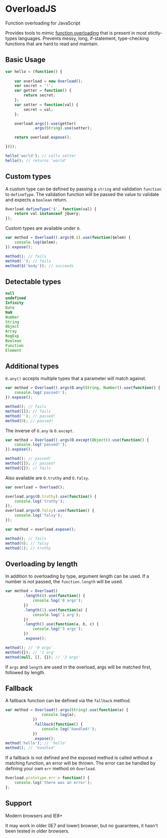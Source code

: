 OverloadJS
==========

Function overloading for JavaScript

Provides tools to mimic [function overloading][1] that is present in most stictly-types languages. Prevents messy, long, if-statement, type-checking functions that are hard to read and maintain.

[1]: <https://en.wikipedia.org/wiki/Function_overloading>


Basic Usage
-----------

```javascript
var hello = (function() {
	
	var overload = new Overload();
	var secret = '!';
	var getter = function() {
		return secret;
	};
	var setter = function(val) {
		secret = val;
	};

	overload.args().use(getter)
			.args(String).use(setter);

	return overload.expose();

}());

hello('world'); // calls setter
hello(); // returns 'world'
```

Custom types
----------------

A custom type can be defined by passing a `string` and validation `function` to 
`defineType`. The validation function will be passed the value to validate
and expects a `boolean` return.

```javascript
Overload.defineType('$', function(val) {
	return val instanceof jQuery;
});
```

Custom types are available under `O`.

```javascript
var method = Overload().args(O.$).use(function($elem) {
	console.log($elem);
}).expose();

method(); // fails
method(''); // fails
method($('body')); // succeeds
```

Detectable types
----------------
```javascript
null
undefined
Infinity
Date
NaN
Number
String
Object
Array
RegExp
Boolean
Function
Element
```

Additional types
----------------

`O.any()` accepts multiple types that a parameter will match against.

```javascript
var method = Overload().args(O.any(String, Number)).use(function() {
	console.log('passed!');
}).expose();

method(); // fails
method([]); // fails
method(''); // passed!
method(0); // passed!
```

The inverse of `O.any` is `O.except`.

```javascript
var method = Overload().args(O.except(Object)).use(function() {
	console.log('passed!');
}).expose();

method(); // passed!
method([]); // passed!
method({}); // fails
```

Also available are `O.truthy` and `O.falsy`.

```javascript
var overload = Overload();

overload.args(O.truthy).use(function() {
	console.log('truthy');
});
overload.args(O.falsy).use(function() {
	console.log('falsy');
});

var method = overload.expose();

method(); // fails
method(0); // falsy
method(1); // truthy
```

Overloading by length
----------------

In addition to overloading by type, argument length can be used.
If a number is not passed, the `function.length` will be used.

```javascript
var method = Overload()
		.length(0).use(function() {
			console.log('0 args');
		})
		.length(1).use(function(a) {
			console.log('1 arg');
		})
		.length().use(function(a, b, c) {
			console.log('3 args');
		})
		.expose();

method(); // '0 args'
method({}); // '1 arg'
method(null, [], {}); // '3 args'
```

If `args` and `length` are used in the overload, args will be matched 
first, followed by length.

Fallback
----------------

A fallback function can be defined via the `fallback` method.

```javascript
var method = Overload().args(String).use(function(a) {
				console.log(a);
			})
			.fallback(function() {
				console.log('handled!');
			})
			.expose();
method('hello'); // 'hello'
method(); // 'handled'
```

If a fallback is not defined and the exposed method is called
without a matching function, an error will be thrown. The error
can be handled by defining your own `err` method on `Overload`.

```javascript
Overload.prototype.err = function() {
	console.log('there was an error');
};
```

Support
----------------

Modern browsers and IE8+

It may work in older (IE7 and lower) browser, but no guarantees, it hasn't been tested in older browsers.
